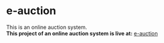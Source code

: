 # e-auction
This is an online auction system.<br/>
**This project of an online auction system is live at:** [e-auction](https://ganesh-panigrahi.github.io/e-auction/)
